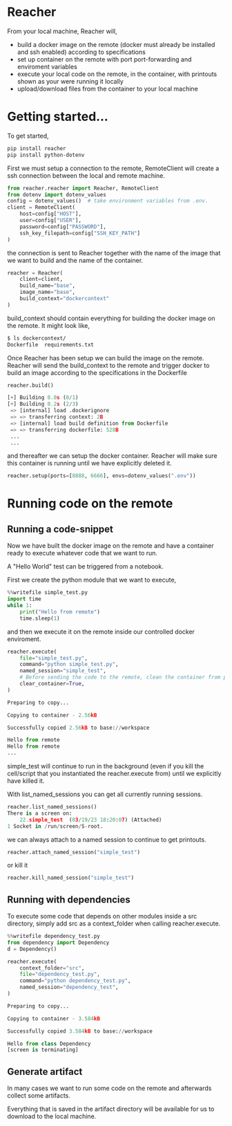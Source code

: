 # Reacher

From your local machine, Reacher will,

+ build a docker image on the remote (docker must already be installed and ssh enabled) according to specifications
+ set up container on the remote with port port-forwarding and enviroment variables 
+ execute your local code on the remote, in the container, with printouts shown as your were running it locally
+ upload/download files from the container to your local machine


# Getting started...

To get started,

```bash
pip install reacher
pip install python-dotenv
```

First we must setup a connection to the remote, RemoteClient will create a ssh connection between the local and remote machine.

```python
from reacher.reacher import Reacher, RemoteClient
from dotenv import dotenv_values
config = dotenv_values()  # take environment variables from .env.
client = RemoteClient(
    host=config["HOST"],
    user=config["USER"],
    password=config["PASSWORD"],
    ssh_key_filepath=config["SSH_KEY_PATH"]
)
```

the connection is sent to Reacher together with the name of the image that we want to build and the name of the container.

```python
reacher = Reacher(
    client=client,
    build_name="base",
    image_name="base",
    build_context="dockercontext"
)
```
build_context should contain everything for building the docker image on the remote. It might look like,

```bash
$ ls dockercontext/
Dockerfile  requirements.txt
```

Once Reacher has been setup we can build the image on the remote. Reacher will send the build_context to the remote and
trigger docker to build an image according to the specifications in the Dockerfile

```python
reacher.build()

[+] Building 0.0s (0/1)                                                         
[+] Building 0.2s (2/3)                                                         
 => [internal] load .dockerignore                                          0.0s
 => => transferring context: 2B                                            0.0s
 => [internal] load build definition from Dockerfile                       0.0s
 => => transferring dockerfile: 528B                                       0.0
 ...
 ...
```

and thereafter we can setup the docker container. Reacher will make sure this container is running until we have explicitly deleted it.

```python
reacher.setup(ports=[8888, 6666], envs=dotenv_values(".env"))
```

# Running code on the remote 

## Running a code-snippet 

Now we have built the docker image on the remote and have a container ready to execute whatever code that we want to run.

A "Hello World" test can be triggered from a notebook.

First we create the python module that we want to execute,


```python
%%writefile simple_test.py
import time
while 1:
    print("Hello from remote")
    time.sleep(1)
```

and then we execute it on the remote inside our controlled docker enviroment.

```python
reacher.execute(
    file="simple_test.py",
    command="python simple_test.py",
    named_session="simple_test",
    # Before sending the code to the remote, clean the container from previous runs.
    clear_container=True, 
)

Preparing to copy...

Copying to container - 2.56kB

Successfully copied 2.56kB to base://workspace

Hello from remote
Hello from remote
...
```

simple_test will continue to run in the background (even if you kill the cell/script that you instantiated the reacher.execute from) until we explicitly have killed it.

With list_named_sessions you can get all currently running sessions.

```python
reacher.list_named_sessions()
There is a screen on:
	22.simple_test	(03/19/23 18:20:07)	(Attached)
1 Socket in /run/screen/S-root.
```

we can always attach to a named session to continue to get printouts.


```python
reacher.attach_named_session("simple_test")
```

or kill it

```python
reacher.kill_named_session("simple_test")
```

## Running with dependencies 

To execute some code that depends on other modules inside a src directory, simply add src as a context_folder when calling 
reacher.execute.

```python
%%writefile dependency_test.py
from dependency import Dependency
d = Dependency()
```

```python
reacher.execute(
    context_folder="src",
    file="dependency_test.py",
    command="python dependency_test.py",
    named_session="dependency_test",
)

Preparing to copy...

Copying to container - 3.584kB

Successfully copied 3.584kB to base://workspace

Hello from class Dependency
[screen is terminating]
```

## Generate artifact 

In many cases we want to run some code on the remote and afterwards collect some artifacts.

Everything that is saved in the artifact directory will be available for us to download to the local machine. 
